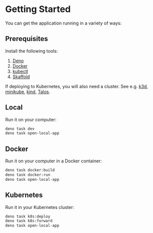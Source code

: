 # Getting Started

You can get the application running in a variety of ways:

## Prerequisites

Install the following tools:

1. [Deno](https://docs.deno.com/runtime/getting_started/installation/)
2. [Docker](https://docs.docker.com/get-docker/) 
3. [kubectl](https://kubernetes.io/docs/tasks/tools/)
4. [Skaffold](https://skaffold.dev/docs/install/)

If deploying to Kubernetes, you will also need a cluster. See e.g. [k3d](https://k3d.io/),
[minikube](https://minikube.sigs.k8s.io/docs/),
[kind](https://kind.sigs.k8s.io/), [Talos](https://www.talos.dev/).

## Local

Run it on your computer:

```bash
deno task dev
deno task open-local-app
```

## Docker

Run it on your computer in a Docker container:

```bash
deno task docker:build
deno task docker:run
deno task open-local-app
```

## Kubernetes

Run it in your Kubernetes cluster:

```bash
deno task k8s:deploy
deno task k8s:forward
deno task open-local-app
```
